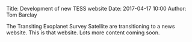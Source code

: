 Title: Development of new TESS website
Date: 2017-04-17 10:00
Author: Tom Barclay

The Transiting Exoplanet Survey Satellite are transitioning to a news website. This is that website. Lots more content coming soon.